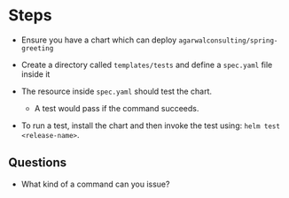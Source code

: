 # Steps

- Ensure you have a chart which can deploy `agarwalconsulting/spring-greeting`

- Create a directory called `templates/tests` and define a `spec.yaml` file inside it

- The resource inside `spec.yaml` should test the chart.

  - A test would pass if the command succeeds.

- To run a test, install the chart and then invoke the test using: `helm test <release-name>`.

## Questions

- What kind of a command can you issue?
